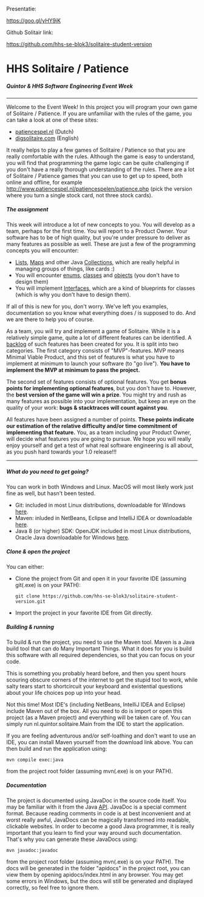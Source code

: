 

Presentatie:

https://goo.gl/yHY9iK

Github Solitair link:

https://github.com/hhs-se-blok3/solitaire-student-version

# HHS Solitaire / Patience
##### Quintor & HHS Software Engineering Event Week

--- 

Welcome to the Event Week! In this project you will program your own game of Solitaire / Patience. If you are unfamiliar 
with the rules of the game, you can take a look at one of these sites:
 - [patiencespel.nl](http://www.patiencespel.nl/patiencespelregels.php) (Dutch)
 - [digsolitaire.com](http://digsolitaire.com/solitaire-rules.php) (English)

It really helps to play a few games of Solitaire / Patience so that you are really comfortable with the rules. Although 
the game is
easy to understand, you will find that programming the game logic can be quite challenging if you don't have a really 
thorough understanding of the rules. There are a lot of Solitaire / Patience games that you can use to 
get up to speed, both online and offline, for example http://www.patiencespel.nl/patiencespelen/patience.php (pick the version where you turn a single stock card, not three stock cards).

##### The assignment
This week will introduce a lot of new concepts to you. You will develop as a team, perhaps for the first time. 
You will report to a Product Owner. Your software has to be of high quality, but you're under pressure to deliver as 
many features as possible as well. These are just a few of the programming concepts you will encounter:

 - [Lists](https://docs.oracle.com/javase/8/docs/api/java/util/List.html), 
   [Maps](https://docs.oracle.com/javase/8/docs/api/java/util/Map.html) and other Java 
   [Collections](https://docs.oracle.com/javase/8/docs/api/java/util/Collection.html), which are really helpful in 
   managing groups of things, like cards :)
 - You will encounter [enums](https://docs.oracle.com/javase/tutorial/java/javaOO/enum.html), 
   [classes](https://docs.oracle.com/javase/tutorial/java/javaOO/classes.html) and 
   [objects](https://docs.oracle.com/javase/tutorial/java/javaOO/objects.html) (you don't have to design them)
 - You will implement [Interfaces](https://docs.oracle.com/javase/tutorial/java/concepts/interface.html), 
   which are a kind of blueprints for classes (which is why you don't have to design them).

If all of this is new for you, don't worry. We've left you examples, documentation so you know what everything does / 
is supposed to do. And we are there to help you of course.

As a team, you will try and implement a game of Solitaire. While it is a relatively simple game, quite a lot of different 
features can be identified. A [backlog](../backlog.md) of such features has been created for you. It is split into two categories. 
The first category consists of "MVP"-features. MVP means Minimal Viable Product, and this set of features is what you 
have to implement at minimum to launch your software (to "go live"). **You have to implement the MVP at minimum to pass the 
project.**

The second set of features consists of optional features. You get **bonus points for implementing optional features**,
but you don't have to. However, the **best version of the game will win a prize**. You might try and rush as many
features as possible into your implementation, but keep an eye on the quality of your work: **bugs & stacktraces will count
against you**.

All features have been assigned a number of points. **These points indicate our estimation of the relative difficulty 
and/or time commitment of implementing that feature.** You, as a team including your Product Owner, will decide what 
features you are going to pursue. We hope you will really enjoy yourself and get a test of what real software engineering
is all about, as you push hard towards your 1.0 release!!!

---  

##### What do you need to get going?
You can work in both Windows and Linux. MacOS will most likely work just fine as well, but hasn't been tested.

 - Git: included in most Linux distributions, downloadable for Windows [here](https://git-scm.com/download/win).
 - Maven: inluded in NetBeans, Eclipse and IntelliJ IDEA or downloadable [here](https://maven.apache.org/download.cgi).
 - Java 8 (or higher) SDK: OpenJDK included in most Linux distributions, Oracle Java downloadable for Windows 
   [here](http://www.oracle.com/technetwork/java/javase/downloads/jdk9-downloads-3848520.html).

##### Clone & open the project
You can either:
 - Clone the project from Git and open it in your favorite IDE (assuming git(.exe) is on your PATH):
 
   ```
   git clone https://github.com/hhs-se-blok3/solitaire-student-version.git
   ```
 - Import the project in your favorite IDE from Git directly.

##### Building & running
To build & run the project, you need to use the Maven tool. Maven is a Java build tool that can 
do Many Important Things. What it does for you is build this software with all required dependencies, so 
that you can focus on your code.

This is something you probably heard before, and then you spent hours scouring obscure corners of the 
internet to get the stupid tool to work, while salty tears start to shortcircuit your keyboard and 
existential questions about your life choices pop up into your head.

Not this time! Most IDE's (including NetBeans, IntelliJ IDEA and Eclipse) include Maven out of the box. 
All you need to do is import or open this project (as a Maven project) and everything will be taken care
of. You can simply run nl.quintor.solitaire.Main from the IDE to start the application.

If you are feeling adventurous and/or self-loathing and don't want to use an IDE, you can install Maven 
yourself from the download link above. You can then build and run the application using:
```
mvn compile exec:java
``` 
from the project root folder (assuming mvn(.exe) is on your PATH).

##### Documentation

The project is documented using JavaDoc in the source code itself. You may be familiar
with it from the Java [API](https://docs.oracle.com/javase/8/docs/api/). JavaDoc is a special comment format. Because 
reading comments in code is at best inconvenient and at worst really awful, JavaDocs can be magically transformed into 
readable, clickable websites. In order to become a good Java programmer, it is really important that you learn to find 
your way around such documentation. That's why you can generate these JavaDocs using:
```
mvn javadoc:javadoc
```
from the project root folder (assuming mvn(.exe) is on your PATH). The docs will be generated in the folder "apidocs" 
in the project root, you can view them by opening apidocs/index.html in any browser. You may get some errors in Windows, but the docs will still be generated and displayed correctly, so feel free to ignore them.

